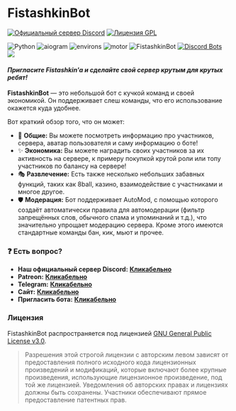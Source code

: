 # FistashkinBot
[![Официальный сервер Discord](https://discordapp.com/api/guilds/809899167282364416/embed.png)](https://discord.gg/Q69xQnzR6m)
[![Лицензия GPL](https://badges.frapsoft.com/os/gpl/gpl.svg?v=103)](LICENSE)

![Python](https://img.shields.io/badge/Python-3.11-blue?style=for-the-badge&logo=python)
![aiogram](https://img.shields.io/badge/disnake-black?style=for-the-badge&logo=discord)
![environs](https://img.shields.io/badge/environs-red?style=for-the-badge)
![motor](https://img.shields.io/badge/motor_pymongo-gray?style=for-the-badge&logo=mongodb)
![FistashkinBot](https://img.shields.io/badge/Fistashkin%20Bot-Версия%3A%20v1.4-8df8a7?style=for-the-badge&logo=discord&logoColor=8df8a7)
[![Discord Bots](https://discordbots.org/api/widget/991338113630752928.png)](https://discordbots.org/bot/991338113630752928?utm_source=widget)
<a href="#">![](https://skillicons.dev/icons?i=py,sqlite,mongodb,discord,md,kotlin)</a><br/>

#### *Пригласите Fistashkin'a и сделайте свой сервер крутым для крутых ребят!*
**FistashkinBot** — это небольшой бот с кучкой команд и своей экономикой. Он поддерживает слеш команды, что его использование окажется куда удобнее. 

Вот краткий обзор того, что он может:
* 🎀 **Общие:** Вы можете посмотреть информацию про участников, сервера, аватар пользователя и саму информацию о боте!
* ✨ **Экономика:** Вы можете наградить своих участников за их активность на сервере, к примеру покупкой крутой роли или топу участников по балансу на сервере!
* 🎭 **Развлечение:** Есть также несколько небольших забавных функций, таких как 8ball, казино, взаимодействие с участниками и многое другое.
* 🛡️ **Модерация:** Бот поддерживает AutoMod, с помощью которого создаёт автоматически правила для автомодерации (фильтр запрещённых слов, обычного спама и упоминаний и т.д.), что значительно упрощает модерацию сервера. Кроме этого имеются стандартные команды бан, кик, мьют и прочее.

### :question: Есть вопрос?
* **Наш официальный сервер Discord:** [**Кликабельно**](https://discord.gg/H9XCZSReMj)
* **Patreon:** [**Кликабельно**](https://www.patreon.com/FistashkinBot)
* **Telegram:** [**Кликабельно**](https://t.me/riverya4lifeoff)
* **Сайт:** [**Кликабельно**](https://fistashkinbot.github.io/)
* **Пригласить бота:** [**Кликабельно**](https://discord.com/api/oauth2/authorize?client_id=991338113630752928&permissions=8&scope=bot%20applications.commands)

### Лицензия
FistashkinBot распространяется под лицензией [GNU General Public License v3.0](LICENSE).
> Разрешения этой строгой лицензии с авторским левом зависят от предоставления полного исходного кода лицензионных произведений и модификаций, которые включают более крупные произведения, использующие лицензионное произведение, под той же лицензией. Уведомления об авторских правах и лицензиях должны быть сохранены. Участники обеспечивают прямое предоставление патентных прав.
> 
